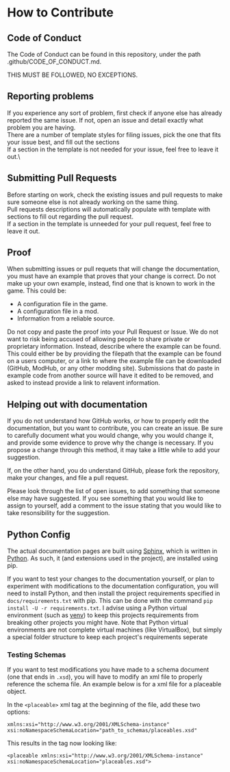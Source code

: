 # How to Contribute

## Code of Conduct
The Code of Conduct can be found in this repository, under the path .github/CODE_OF_CONDUCT.md.

THIS MUST BE FOLLOWED, NO EXCEPTIONS.

## Reporting problems
If you experience any sort of problem, first check if anyone else has already reported the same issue.
If not, open an issue and detail exactly what problem you are having.\
There are a number of template styles for filing issues, pick the one that fits your issue best, and fill out the
sections\
If a section in the template is not needed for your issue, feel free to leave it out.\

## Submitting Pull Requests
Before starting on work, check the existing issues and pull requests to make sure someone else is not already
working on the same thing.\
Pull requests descriptions will automatically populate with template with sections to fill out regarding the pull
request.\
If a section in the template is unneeded for your pull request, feel free to leave it out.

## Proof
When submitting issues or pull requets that will change the documentation, you must have an example that proves
that your change is correct. Do not make up your own example, instead, find one that is known to work in the game.
This could be:
* A configuration file in the game.
* A configuration file in a mod.
* Information from a reliable source.

Do not copy and paste the proof into your Pull Request or Issue. We do not want to risk being accused of allowing
people to share private or proprietary information. Instead, describe where the example can be found.
This could either be by providing the filepath that the example can be found on a users computer, or a link to where
the example file can be downloaded (GitHub, ModHub, or any other modding site). Submissions that do paste in example
code from another source will have it edited to be removed, and asked to instead provide a link to relavent information.

## Helping out with documentation
If you do not understand how GitHub works, or how to properly edit the documentation, but you want to contribute, you
can create an issue. Be sure to carefully document what you would change, why you would change it, and provide some
evidence to prove why the change is necessary. If you propose a change through this method, it may take a little
while to add your suggestion.

If, on the other hand, you do understand GitHub, please fork the repository, make your changes, and file a pull request.

Please look through the list of open issues, to add something that someone else may have suggested. If you see something
that you would like to assign to yourself, add a comment to the issue stating that you would like to take resonsibility
for the suggestion.

## Python Config
The actual documentation pages are built using [Sphinx](https://www.sphinx-doc.org/en/master/), which is written in
[Python](https://www.python.org/). As such, it (and extensions used in the project), are installed using pip.

If you want to test your changes to the documentation yourself, or plan to experiment with modifications to the
documentation configuration, you will need to install Python, and then install the project requirements specified in
 `docs/requirements.txt` with pip. This can be done with the command  `pip install -U -r requirements.txt`. I advise using a
Python virtual environment (such as [venv](https://docs.python.org/3/library/venv.html)) to keep this projects
requirements from breaking other projects you might have. Note that Python virtual environments are not complete
virtual machines (like VirtualBox), but simply a special folder structure to keep each project's requirements seperate

### Testing Schemas
If you want to test modifications you have made to a schema document (one that ends in `.xsd`), you will have to modify
an xml file to properly reference the schema file. An example below is for a xml file for a placeable object.

In the `<placeable>` xml tag at the beginning of the file, add these two options:

`xmlns:xsi="http://www.w3.org/2001/XMLSchema-instance" xsi:noNamespaceSchemaLocation="path_to_schemas/placeables.xsd"`

This results in the tag now looking like:

`<placeable xmlns:xsi="http://www.w3.org/2001/XMLSchema-instance" xsi:noNamespaceSchemaLocation="placeables.xsd">`
